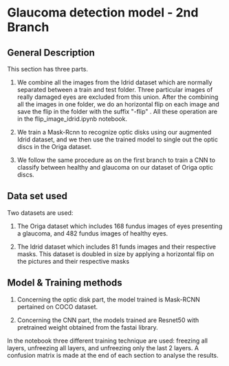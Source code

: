 # Glaucoma detection model - 2nd Branch

## General Description
This section has three parts.

1. We combine all the images from the Idrid dataset which are normally separated between a train and test folder. Three particular images of really damaged eyes are excluded from this union. After the combining all the images in one folder, we do an horizontal flip on each image and save the flip in the folder with the suffix "-flip" . All these operation are in the flip_image_idrid.ipynb notebook.

2. We train a Mask-Rcnn to recognize optic disks using our augmented Idrid dataset, and we then use the trained model to single out the optic discs in the Origa dataset.

3. We follow the same procedure as on the first branch to train a CNN to classify between healthy and glaucoma on our dataset of Origa optic discs.


## Data set used
Two datasets are used:

1. The Origa dataset which includes 168 fundus images of eyes presenting a glaucoma, and 482 fundus images of healthy eyes.

2. The Idrid dataset which includes 81 funds images and their respective masks. This dataset is doubled in size by applying a horizontal flip on the pictures and their respective masks

## Model & Training methods

1. Concerning the optic disk part, the model trained is Mask-RCNN pertained on COCO dataset.

2. Concerning the CNN part, the models trained are Resnet50 with pretrained weight obtained from the fastai library.

In the notebook three different training technique are used: freezing all layers, unfreezing all layers, and unfreezing only the last 2 layers. A confusion matrix is made at the end of each section to analyse the results.
